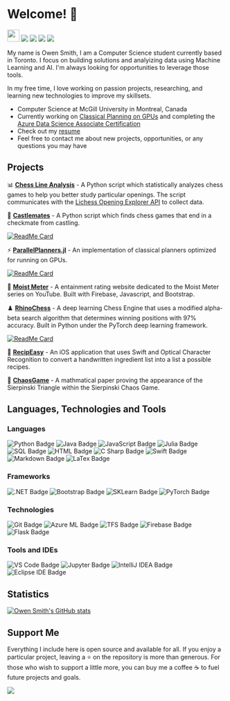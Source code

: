 # Welcome! :wave:
  
<a href="https://github.com/owenps/owenps"><img src="https://komarev.com/ghpvc/?username=owenps&color=orange&style=flat-square&label=Views:" height=28/></a>
<a href="https://owensmith.page"><img src="https://img.shields.io/badge/WEBSITE-%23FF7139.svg?&style=for-the-badge&logo=googlechrome&logoColor=white"></a>
<a href="https://owensmith.page/pdf/OwenSmith_Resume.pdf"><img src="https://img.shields.io/badge/Resume-%23E01F3D.svg?&style=for-the-badge&logoColor=white"/></a>
<a href="https://www.linkedin.com/in/owenpsmith/"><img src="https://img.shields.io/badge/linkedin-%230077B5.svg?&style=for-the-badge&logo=linkedin&logoColor=white"/></a>
<a href="mailto:owen.smith@mail.mcgill.ca"><img src="https://img.shields.io/badge/email-%238B89CC.svg?&style=for-the-badge&logo=protonmail&logoColor=white"/></a> 

My name is Owen Smith, I am a Computer Science student currently based in Toronto. I focus on building solutions and analyizing data using Machine Learning and AI. 
I'm always looking for opportunities to leverage those tools.  

In my free time, I love working on passion projects, researching, and learning new technologies to improve my skillsets.

- Computer Science at McGill University in Montreal, Canada <img src="https://upload.wikimedia.org/wikipedia/en/thumb/2/29/McGill_University_CoA.svg/400px-McGill_University_CoA.svg.png" width="11"/> 
- Currently working on [Classical Planning on GPUs](https://github.com/owenps/ParallelPlanners.jl) and 
completing the [Azure Data Science Associate Certification](https://docs.microsoft.com/en-us/learn/certifications/azure-data-scientist/)
- Check out my [resume](https://owensmith.page/pdf/OwenSmith_Resume.pdf)
- Feel free to contact me about new projects, opportunities, or any questions you may have

## Projects
📊 **[**Chess Line Analysis**](https://github.com/owenps/Chess-Line-Analysis)** - 
A Python script which statistically analyzes chess games to help you better study particular openings. The script communicates with the [Lichess Opening Explorer API](https://lichess.org/api#tag/Opening-Explorer) to collect data. 

👑 **[**Castlemates**](https://github.com/owenps/Castlemates)** - 
A Python script which finds chess games that end in a checkmate from castling.

[![ReadMe Card](https://github-readme-stats.vercel.app/api/pin/?username=owenps&repo=Castlemates&show_icons=true&theme=graywhite)](https://github.com/owenps/Castlemates)

:zap: **[**ParallelPlanners.jl**](https://github.com/owenps/ParallelPlanners.jl)** - 
An implementation of classical planners optimized for running on GPUs.

[![ReadMe Card](https://github-readme-stats.vercel.app/api/pin/?username=owenps&repo=ParallelPlanners.jl&show_icons=true&theme=graywhite)](https://github.com/owenps/ParallelPlanners.jl)

:movie_camera: **[**Moist Meter**](https://github.com/owenps/MoistMeter)** -
A entainment rating website dedicated to the Moist Meter series on YouTube. Built with Firebase, Javascript, and Bootstrap.

:chess_pawn: **[**RhinoChess**](https://github.com/owenps/RhinoChess)** -
A deep learning Chess Engine that uses a modified alpha-beta search algorithm that determines winning positions with 97% accuracy. Built in Python under the PyTorch deep learning framework.

[![ReadMe Card](https://github-readme-stats.vercel.app/api/pin/?username=owenps&repo=RhinoChess&show_icons=true&theme=graywhite)](https://github.com/owenps/RhinoChess)

:avocado: **[**RecipEasy**](https://github.com/owenps/RecipEasy)** -
An iOS application that uses Swift and Optical Character Recognition to convert a handwritten ingredient list into a list a possible recipes.

:page_facing_up: **[**ChaosGame**](https://github.com/owenps/ChaosGame)** -
A mathmatical paper proving the appearance of the Sierpinski Triangle within the Sierpinski Chaos Game. 

## Languages, Technologies and Tools

### Languages

![Python Badge](https://img.shields.io/badge/Python-007396?style=for-the-badge&labelColor=black&logo=Python&logoColor=white) 
![Java Badge](https://img.shields.io/badge/Java-D83A56?style=for-the-badge&labelColor=black&logo=java&logoColor=white) 
![JavaScript Badge](https://img.shields.io/badge/-Javascript-F0DB4F?style=for-the-badge&labelColor=black&logo=javascript&logoColor=white) 
![Julia Badge](https://img.shields.io/badge/Julia-CE97B0?style=for-the-badge&labelColor=black&logo=julia&logoColor=white)
![SQL Badge](https://img.shields.io/badge/PostgreSQL-FFC947?style=for-the-badge&labelColor=black&logo=postgresql&logoColor=white)
![HTML Badge](https://img.shields.io/badge/HTML5-293B5F?style=for-the-badge&labelColor=black&logo=html5&logoColor=white)
![C Sharp Badge](https://img.shields.io/badge/CSharp-558776?style=for-the-badge&labelColor=black&logo=csharp&logoColor=white) 
![Swift Badge](https://img.shields.io/badge/Swift-F98404?style=for-the-badge&labelColor=black&logo=swift&logoColor=white)
![Markdown Badge](https://img.shields.io/badge/Markdown-FFFFFF?style=for-the-badge&labelColor=black&logo=markdown&logoColor=white) 
![LaTex Badge](https://img.shields.io/badge/LaTex-008080?style=for-the-badge&labelColor=black&logo=LaTex&logoColor=white)

### Frameworks

![.NET Badge](https://img.shields.io/badge/.NET-77ACF1?style=for-the-badge&labelColor=black&logo=dotnet&logoColor=white)
![Bootstrap Badge](https://img.shields.io/badge/Bootstrap-7952B3?style=for-the-badge&labelColor=black&logo=bootstrap&logoColor=white)
![SKLearn Badge](https://img.shields.io/badge/SKLearn-D8B384?style=for-the-badge&labelColor=black&logo=scikitlearn&logoColor=white)
![PyTorch Badge](https://img.shields.io/badge/PyTorch-FFC074?style=for-the-badge&labelColor=black&logo=pytorch&logoColor=white)

### Technologies

![Git Badge](https://img.shields.io/badge/Git-F05032?style=for-the-badge&labelColor=black&logo=git&logoColor=white) 
![Azure ML Badge](https://img.shields.io/badge/Azure-0A1931?style=for-the-badge&labelColor=black&logo=microsoftazure&logoColor=white)
![TFS Badge](https://img.shields.io/badge/TFS-125D98?style=for-the-badge&labelColor=black&logo=microsoft&logoColor=white)
![Firebase Badge](https://img.shields.io/badge/Firebase-F0DB4F?style=for-the-badge&labelColor=black&logo=firebase&logoColor=white) 
![Flask Badge](https://img.shields.io/badge/Flask-1EAE98?style=for-the-badge&labelColor=black&logo=flask&logoColor=white) 


### Tools and IDEs

![VS Code Badge](https://img.shields.io/badge/VSCode-007ACC?style=for-the-badge&labelColor=black&logo=Visual-Studio-Code&logoColor=white)
![Jupyter Badge](https://img.shields.io/badge/Jupyter-F98404?style=for-the-badge&labelColor=black&logo=jupyter&logoColor=white)
![IntelliJ IDEA Badge](https://img.shields.io/badge/IntelliJ-000000?style=for-the-badge&labelColor=black&logo=IntelliJ-IDEA&logoColor=white)
![Eclipse IDE Badge](https://img.shields.io/badge/Eclipse-2C2255?style=for-the-badge&labelColor=black&logo=Eclipse-IDE&logoColor=white)


## Statistics
[![Owen Smith's GitHub stats](https://github-readme-stats.vercel.app/api?username=owenps&show_icons=true&theme=graywhite&count_private=true&hide=issues,contribs)](https://github.com/owenps)


## Support Me
Everything I include here is open source and available for all. If you enjoy a particular project, leaving a :star: on the repository is more than generous. For those who wish to support a little more, you can buy me a coffee ☕ to fuel future projects and goals. 

<a href="https://www.buymeacoffee.com/owensmith"><img src="https://img.shields.io/badge//owensmith-%2300457C.svg?&style=for-the-badge&logo=BuyMeACoffee&logoColor=white&labelColor=black"></a> 
